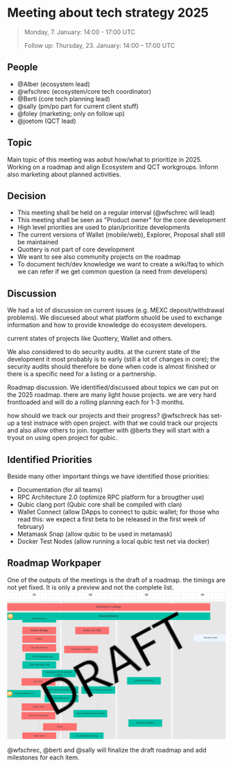# Meeting about tech strategy 2025

> Monday, 7. January: 14:00 - 17:00 UTC
> 
> Follow up: Thursday, 23. January: 14:00 – 17:00 UTC

## People
- @Alber  (ecosystem lead)
- @wfschrec (ecosystem/core tech coordinator)
- @Berti (core tech planning lead)
- @sally (pm/po part for current client stuff)
- @foley (marketing; only on follow up)
- @joetom (QCT lead)

## Topic
Main topic of this meeting was aobut how/what to prioritize in 2025. Working on a roadmap and align Ecosystem and QCT workgroups. Inform also marketing about planned activities.

## Decision
- This meeting shall be held on a regular interval (@wfschrec will lead)
- This meeting shall be seen as "Product owner" for the core development
- High level priorities are used to plan/prioritize developments
- The current versions of Wallet (mobile/web), Explorer, Proposal shall still be maintained
- Quottery is not part of core development
- We want to see also community projects on the roadmap
- To document tech/dev knowledge we want to create a wiki/faq to which we can refer if we get common question (a need from developers)

## Discussion
We had a lot of discussion on current issues (e.g. MEXC deposit/withdrawal problems). We discuesed about what platform shuold be used to exchange information and how to provide knowledge do ecosystem developers.

current states of projects like Quottery, Wallet and others.

We also considered to do security audits. at the current state of the development it most probably is to early (still a lot of changes in core); the security audits should therefore be done when code is almost finished or there is a specific need for a listing or a partnership.

Roadmap discussion. We identified/discussed about topics we can put on the 2025 roadmap. there are many light house projects. we are very hard frontloaded and will do a rolling planning each for 1-3 months.

how should we track our projects and their progress? @wfschreck has set-up a test instnace with open project. with that we could track our projects and also allow others to join. together with @berts they will start with a tryout on using open project for qubic.

## Identified Priorities
Beside many other important things we have identified those priorities:
- Documentation (for all teams)
- RPC Architecture 2.0 (optimize RPC platform for a brougther use)
- Qubic clang port (Qubic core shall be compiled with clan)
- Wallet Connect (allow DApps to connect to qubic wallet; for those who read this: we expect a first beta to be released in the first week of february)
- Metamask Snap (allow qubic to be used in metamask)
- Docker Test Nodes (allow running a local qubic test net via docker)


## Roadmap Workpaper
One of the outputs of the meetings is the draft of a roadmap. the timings are not yet fixed. It is only a preview and not the complete list.
![roadmap draft](images/2025-01-23-tech-roadmap-draft-preview.PNG)

@wfschrec, @berti and @sally will finalize the draft roadmap and add milestones for each item.